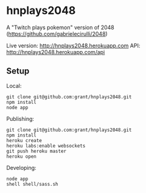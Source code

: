 hnplays2048
===========

A "Twitch plays pokemon" version of 2048 (https://github.com/gabrielecirulli/2048)

Live version: http://hnplays2048.herokuapp.com
API: http://hnplays2048.herokuapp.com/api

## Setup

Local:

```
git clone git@github.com:grant/hnplays2048.git
npm install
node app
```

Publishing:

```
git clone git@github.com:grant/hnplays2048.git
npm install
heroku create
heroku labs:enable websockets
git push heroku master
heroku open
```

Developing:

```
node app
shell shell/sass.sh
```
